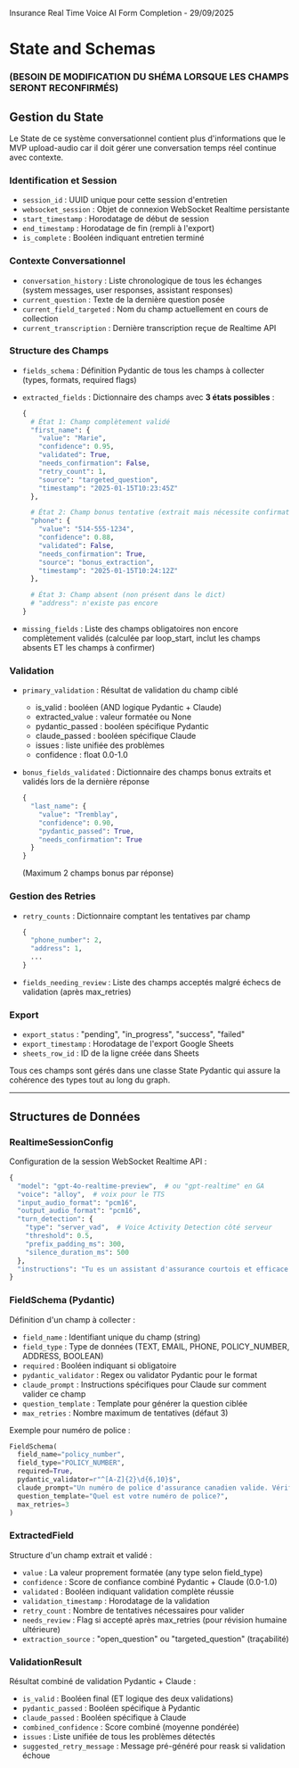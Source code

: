 Insurance Real Time Voice AI Form Completion - 29/09/2025 	

# State and Schemas

### (BESOIN DE MODIFICATION DU SHÉMA LORSQUE LES CHAMPS SERONT RECONFIRMÉS)

## Gestion du State

Le State de ce système conversationnel contient plus d'informations que le MVP upload-audio car il doit gérer une conversation temps réel continue avec contexte.

### Identification et Session

- `session_id` : UUID unique pour cette session d'entretien
- `websocket_session` : Objet de connexion WebSocket Realtime persistante
- `start_timestamp` : Horodatage de début de session
- `end_timestamp` : Horodatage de fin (rempli à l'export)
- `is_complete` : Booléen indiquant entretien terminé

### Contexte Conversationnel

- `conversation_history` : Liste chronologique de tous les échanges (system messages, user responses, assistant responses)
- `current_question` : Texte de la dernière question posée
- `current_field_targeted` : Nom du champ actuellement en cours de collection
- `current_transcription` : Dernière transcription reçue de Realtime API

### Structure des Champs

- `fields_schema` : Définition Pydantic de tous les champs à collecter (types, formats, required flags)

- `extracted_fields` : Dictionnaire des champs avec **3 états possibles** :

  ```python
  {
    # État 1: Champ complètement validé
    "first_name": {
      "value": "Marie",
      "confidence": 0.95,
      "validated": True,
      "needs_confirmation": False,
      "retry_count": 1,
      "source": "targeted_question",
      "timestamp": "2025-01-15T10:23:45Z"
    },
  
    # État 2: Champ bonus tentative (extrait mais nécessite confirmation)
    "phone": {
      "value": "514-555-1234",
      "confidence": 0.88,
      "validated": False,
      "needs_confirmation": True,
      "source": "bonus_extraction",
      "timestamp": "2025-01-15T10:24:12Z"
    },
  
    # État 3: Champ absent (non présent dans le dict)
    # "address": n'existe pas encore
  }
  ```

- `missing_fields` : Liste des champs obligatoires non encore complètement validés (calculée par loop_start, inclut les champs absents ET les champs à confirmer)

### Validation

- `primary_validation` : Résultat de validation du champ ciblé

  - is_valid : booléen (AND logique Pydantic + Claude)
  - extracted_value : valeur formatée ou None
  - pydantic_passed : booléen spécifique Pydantic
  - claude_passed : booléen spécifique Claude
  - issues : liste unifiée des problèmes
  - confidence : float 0.0-1.0

- `bonus_fields_validated` : Dictionnaire des champs bonus extraits et validés lors de la dernière réponse

  ```python
  {
    "last_name": {
      "value": "Tremblay",
      "confidence": 0.90,
      "pydantic_passed": True,
      "needs_confirmation": True
    }
  }
  ```

  (Maximum 2 champs bonus par réponse)

### Gestion des Retries

- `retry_counts` : Dictionnaire comptant les tentatives par champ

  ```python
  {
    "phone_number": 2,
    "address": 1,
    ...
  }
  ```

- `fields_needing_review` : Liste des champs acceptés malgré échecs de validation (après max_retries)

### Export

- `export_status` : "pending", "in_progress", "success", "failed"
- `export_timestamp` : Horodatage de l'export Google Sheets
- `sheets_row_id` : ID de la ligne créée dans Sheets

Tous ces champs sont gérés dans une classe State Pydantic qui assure la cohérence des types tout au long du graph.





---



## Structures de Données

### RealtimeSessionConfig

Configuration de la session WebSocket Realtime API :

```python
{
  "model": "gpt-4o-realtime-preview",  # ou "gpt-realtime" en GA
  "voice": "alloy",  # voix pour le TTS
  "input_audio_format": "pcm16",
  "output_audio_format": "pcm16",
  "turn_detection": {
    "type": "server_vad",  # Voice Activity Detection côté serveur
    "threshold": 0.5,
    "prefix_padding_ms": 300,
    "silence_duration_ms": 500
  },
  "instructions": "Tu es un assistant d'assurance courtois et efficace..."
}
```

### FieldSchema (Pydantic)

Définition d'un champ à collecter :

- `field_name` : Identifiant unique du champ (string)
- `field_type` : Type de données (TEXT, EMAIL, PHONE, POLICY_NUMBER, ADDRESS, BOOLEAN)
- `required` : Booléen indiquant si obligatoire
- `pydantic_validator` : Regex ou validator Pydantic pour le format
- `claude_prompt` : Instructions spécifiques pour Claude sur comment valider ce champ
- `question_template` : Template pour générer la question ciblée
- `max_retries` : Nombre maximum de tentatives (défaut 3)

Exemple pour numéro de police :

```python
FieldSchema(
  field_name="policy_number",
  field_type="POLICY_NUMBER",
  required=True,
  pydantic_validator=r"^[A-Z]{2}\d{6,10}$",
  claude_prompt="Un numéro de police d'assurance canadien valide. Vérifier cohérence.",
  question_template="Quel est votre numéro de police?",
  max_retries=3
)
```

### ExtractedField

Structure d'un champ extrait et validé :

- `value` : La valeur proprement formatée (any type selon field_type)
- `confidence` : Score de confiance combiné Pydantic + Claude (0.0-1.0)
- `validated` : Booléen indiquant validation complète réussie
- `validation_timestamp` : Horodatage de la validation
- `retry_count` : Nombre de tentatives nécessaires pour valider
- `needs_review` : Flag si accepté après max_retries (pour révision humaine ultérieure)
- `extraction_source` : "open_question" ou "targeted_question" (traçabilité)

### ValidationResult

Résultat combiné de validation Pydantic + Claude :

- `is_valid` : Booléen final (ET logique des deux validations)
- `pydantic_passed` : Booléen spécifique à Pydantic
- `claude_passed` : Booléen spécifique à Claude
- `combined_confidence` : Score combiné (moyenne pondérée)
- `issues` : Liste unifiée de tous les problèmes détectés
- `suggested_retry_message` : Message pré-généré pour reask si validation échoue

